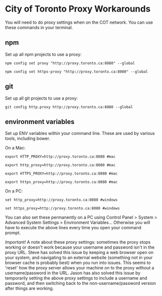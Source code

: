 City of Toronto Proxy Workarounds
=================================

You will need to do proxy settings when on the COT network. You can use these commands in your terminal.

npm
---
Set up all npm projects to use a proxy:

`npm config set proxy "http://proxy.toronto.ca:8080" --global`

`npm config set https-proxy "http://proxy.toronto.ca:8080" --global`

git
---
Set up all git projects to use a proxy:

`git config http.proxy http://proxy.toronto.ca:8080 --global`

environment variables
---------------------
Set up ENV variables within your command line. These are used by various tools, including bower.

On a Mac:

`export HTTP_PROXY=http://proxy.toronto.ca:8080 #mac`

`export http_proxy=http://proxy.toronto.ca:8080 #mac`

`export HTTPS_PROXY=http://proxy.toronto.ca:8080 #mac`

`export https_proxy=http://proxy.toronto.ca:8080 #mac`

On a PC:

`set http_proxy=http://proxy.toronto.ca:8080 #windows`

`set https_proxy=http://proxy.toronto.ca:8080 #windows`

You can also set these permanently on a PC using Control Panel > System > Advanced System Settings > Environment Variables...
Otherwise you will have to execute the above lines every time you open your command prompt.

*Important!*
A note about these proxy settings: sometimes the proxy stops working or doesn't work because your username and password isn't in the proxy URL.
Steve has solved this issue by keeping a web browser open on your system, and navigating to an external website (something not in your browser cache is probably best) when you run into issues. This seems to 'reset' how the proxy server allows your machine on to the proxy without a username/password in the URL.
Jason has also solved this issue by temporarily setting the above proxy settings to include a username and password, and then switching back to the non-username/password version after things are working.
